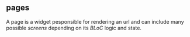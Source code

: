 ## pages
A page is a widget pesponsible for rendering an url and can include many possible *screens* depending on its *BLoC* logic and state. 